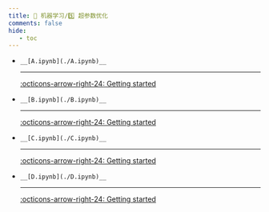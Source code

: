 ```yaml
---
title: 👺 机器学习/5️⃣ 超参数优化
comments: false
hide:
   - toc
---
```


<div class="grid cards index-info" markdown>

-     __[A.ipynb](./A.ipynb)__

	---

	

	

	[:octicons-arrow-right-24: Getting started](./A.ipynb)

-     __[B.ipynb](./B.ipynb)__

	---

	

	

	[:octicons-arrow-right-24: Getting started](./B.ipynb)

-     __[C.ipynb](./C.ipynb)__

	---

	

	

	[:octicons-arrow-right-24: Getting started](./C.ipynb)

-     __[D.ipynb](./D.ipynb)__

	---

	

	

	[:octicons-arrow-right-24: Getting started](./D.ipynb)

</div>
